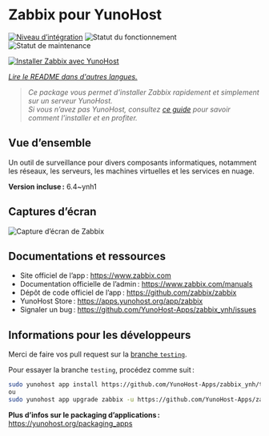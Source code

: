 <!--
Nota bene : ce README est automatiquement généré par <https://github.com/YunoHost/apps/tree/master/tools/readme_generator>
Il NE doit PAS être modifié à la main.
-->

# Zabbix pour YunoHost

[![Niveau d’intégration](https://apps.yunohost.org/badge/integration/zabbix)](https://ci-apps.yunohost.org/ci/apps/zabbix/)
![Statut du fonctionnement](https://apps.yunohost.org/badge/state/zabbix)
![Statut de maintenance](https://apps.yunohost.org/badge/maintained/zabbix)

[![Installer Zabbix avec YunoHost](https://install-app.yunohost.org/install-with-yunohost.svg)](https://install-app.yunohost.org/?app=zabbix)

*[Lire le README dans d'autres langues.](./ALL_README.md)*

> *Ce package vous permet d’installer Zabbix rapidement et simplement sur un serveur YunoHost.*  
> *Si vous n’avez pas YunoHost, consultez [ce guide](https://yunohost.org/install) pour savoir comment l’installer et en profiter.*

## Vue d’ensemble

Un outil de surveillance pour divers composants informatiques, notamment les réseaux, les serveurs, les machines virtuelles et les services en nuage.

**Version incluse :** 6.4~ynh1

## Captures d’écran

![Capture d’écran de Zabbix](./doc/screenshots/screenshot1.png)

## Documentations et ressources

- Site officiel de l’app : <https://www.zabbix.com>
- Documentation officielle de l’admin : <https://www.zabbix.com/manuals>
- Dépôt de code officiel de l’app : <https://github.com/zabbix/zabbix>
- YunoHost Store : <https://apps.yunohost.org/app/zabbix>
- Signaler un bug : <https://github.com/YunoHost-Apps/zabbix_ynh/issues>

## Informations pour les développeurs

Merci de faire vos pull request sur la [branche `testing`](https://github.com/YunoHost-Apps/zabbix_ynh/tree/testing).

Pour essayer la branche `testing`, procédez comme suit :

```bash
sudo yunohost app install https://github.com/YunoHost-Apps/zabbix_ynh/tree/testing --debug
ou
sudo yunohost app upgrade zabbix -u https://github.com/YunoHost-Apps/zabbix_ynh/tree/testing --debug
```

**Plus d’infos sur le packaging d’applications :** <https://yunohost.org/packaging_apps>

